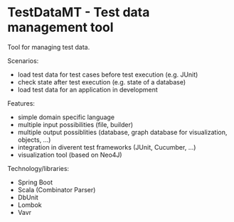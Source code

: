 # TestDataMT - Test data management tool

Tool for managing test data.

Scenarios:
* load test data for test cases before test execution (e.g. JUnit)
* check state after test execution (e.g. state of a database)
* load test data for an application in development

Features:
* simple domain specific language
* multiple input possibilities (file, builder)
* multiple output possiblities (database, graph database for visualization, objects, ...)
* integration in diverent test frameworks (JUnit, Cucumber, ...)
* visualization tool (based on Neo4J)

Technology/libraries:
- Spring Boot
- Scala (Combinator Parser)
- DbUnit
- Lombok
- Vavr
